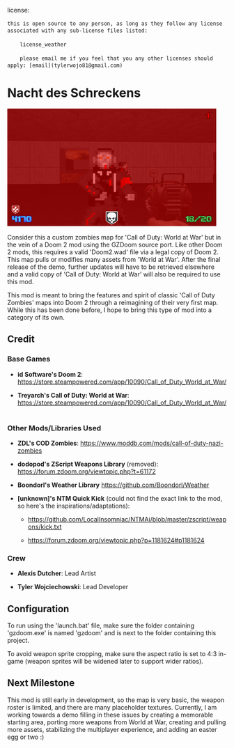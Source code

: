 license:

    this is open source to any person, as long as they follow any license associated with any sub-license files listed:

        license_weather

        please email me if you feel that you any other licenses should apply: [email](tylerwojo81@gmail.com)

# Nacht des Schreckens

![demo of the map](demo.png)

Consider this a custom zombies map for 'Call of Duty: World at War' but in the vein of a Doom 2 mod using the GZDoom source port. Like other Doom 2 mods, this requires a valid 'Doom2.wad' file via a legal copy of Doom 2. This map pulls or modifies many assets from 'World at War'. After the final release of the demo, further updates will have to be retrieved elsewhere and a valid copy of 'Call of Duty: World at War' will also be required to use this mod.

This mod is meant to bring the features and spirit of classic 'Call of Duty Zombies' maps into Doom 2 through a reimagining of their very first map. While this has been done before, I hope to bring this type of mod into a category of its own.

## Credit

### Base Games

- **id Software's Doom 2**: https://store.steampowered.com/app/10090/Call_of_Duty_World_at_War/

- **Treyarch's Call of Duty: World at War**: https://store.steampowered.com/app/10090/Call_of_Duty_World_at_War/
</br></br>
### Other Mods/Libraries Used

- **ZDL's COD Zombies**: https://www.moddb.com/mods/call-of-duty-nazi-zombies

- **dodopod's ZScript Weapons Library** (removed):  https://forum.zdoom.org/viewtopic.php?t=61172

- **Boondorl's Weather Library** https://github.com/Boondorl/Weather

- **[unknown]'s NTM Quick Kick** (could not find the exact link to the mod, so here's the inspirations/adaptations):

    - https://github.com/LocalInsomniac/NTMAi/blob/master/zscript/weapons/kick.txt

    - https://forum.zdoom.org/viewtopic.php?p=1181624#p1181624

### Crew

- **Alexis Dutcher**: Lead Artist

- **Tyler Wojciechowski**: Lead Developer

## Configuration

To run using the 'launch.bat' file, make sure the folder containing 'gzdoom.exe' is named 'gzdoom' and is next to the folder containing this project.

To avoid weapon sprite cropping, make sure the aspect ratio is set to 4:3 in-game (weapon sprites will be widened later to support wider ratios).

## Next Milestone

This mod is still early in development, so the map is very basic, the weapon roster is limited, and there are many placeholder textures. Currently, I am working towards a demo filling in these issues by creating a memorable starting area, porting more weapons from World at War, creating and pulling more assets, stabilizing the multiplayer experience, and adding an easter egg or two :)